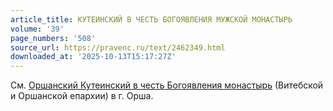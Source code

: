 ```yaml
---
article_title: КУТЕИНСКИЙ В ЧЕСТЬ БОГОЯВЛЕНИЯ МУЖСКОЙ МОНАСТЫРЬ
volume: '39'
page_numbers: '508'
source_url: https://pravenc.ru/text/2462349.html
downloaded_at: '2025-10-13T15:17:27Z'
---
```


См. [Оршанский Кутеинский в честь Богоявления монастырь](<https://pravenc.ru/text/Оршанский Кутеинский в честь Богоявления монастырь.html>) (Витебской и Оршанской епархии) в г. Орша.
